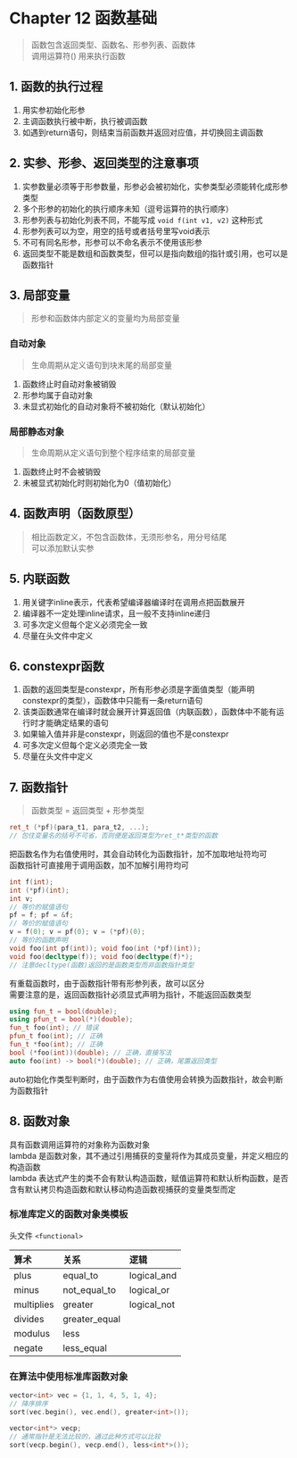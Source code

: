 # Chapter 12 函数基础

> 函数包含返回类型、函数名、形参列表、函数体  
> 调用运算符() 用来执行函数

## 1. 函数的执行过程

1. 用实参初始化形参
2. 主调函数执行被中断，执行被调函数
3. 如遇到return语句，则结束当前函数并返回对应值，并切换回主调函数

## 2. 实参、形参、返回类型的注意事项

1. 实参数量必须等于形参数量，形参必会被初始化，实参类型必须能转化成形参类型
2. 多个形参的初始化的执行顺序未知（逗号运算符的执行顺序）
3. 形参列表与初始化列表不同，不能写成 `void f(int v1, v2)` 这种形式
4. 形参列表可以为空，用空的括号或者括号里写void表示
5. 不可有同名形参，形参可以不命名表示不使用该形参
6. 返回类型不能是数组和函数类型，但可以是指向数组的指针或引用，也可以是函数指针

## 3. 局部变量

> 形参和函数体内部定义的变量均为局部变量

### 自动对象

> 生命周期从定义语句到块末尾的局部变量

1. 函数终止时自动对象被销毁
2. 形参均属于自动对象
3. 未显式初始化的自动对象将不被初始化（默认初始化）

### 局部静态对象

> 生命周期从定义语句到整个程序结束的局部变量

1. 函数终止时不会被销毁
2. 未被显式初始化时则初始化为0（值初始化）

## 4. 函数声明（函数原型）

> 相比函数定义，不包含函数体，无须形参名，用分号结尾  
> 可以添加默认实参

## 5. 内联函数

1. 用关键字inline表示，代表希望编译器编译时在调用点把函数展开
2. 编译器不一定处理inline请求，且一般不支持inline递归
3. 可多次定义但每个定义必须完全一致
4. 尽量在头文件中定义

## 6. constexpr函数

1. 函数的返回类型是constexpr，所有形参必须是字面值类型（能声明constexpr的类型），函数体中只能有一条return语句  
2. 该类函数通常在编译时就会展开计算返回值（内联函数），函数体中不能有运行时才能确定结果的语句  
3. 如果输入值并非是constexpr，则返回的值也不是constexpr
4. 可多次定义但每个定义必须完全一致
5. 尽量在头文件中定义

## 7. 函数指针

> 函数类型 = 返回类型 + 形参类型

```C++
ret_t (*pf)(para_t1, para_t2, ...);
// 包住变量名的括号不可省，否则便是返回类型为ret_t*类型的函数
```

把函数名作为右值使用时，其会自动转化为函数指针，加不加取地址符均可  
函数指针可直接用于调用函数，加不加解引用符均可

```C++
int f(int);
int (*pf)(int);
int v;
// 等价的赋值语句
pf = f; pf = &f;
// 等价的赋值语句
v = f(0); v = pf(0); v = (*pf)(0);
// 等价的函数声明
void foo(int pf(int)); void foo(int (*pf)(int));
void foo(decltype(f)); void foo(decltype(f)*);
// 注意decltype(函数)返回的是函数类型而非函数指针类型
```

有重载函数时，由于函数指针带有形参列表，故可以区分  
需要注意的是，返回函数指针必须显式声明为指针，不能返回函数类型

```C++
using fun_t = bool(double);
using pfun_t = bool(*)(double);
fun_t foo(int); // 错误
pfun_t foo(int); // 正确
fun_t *foo(int); // 正确
bool (*foo(int))(double); // 正确，直接写法
auto foo(int) -> bool(*)(double); // 正确，尾置返回类型
```

auto初始化作类型判断时，由于函数作为右值使用会转换为函数指针，故会判断为函数指针

## 8. 函数对象

具有函数调用运算符的对象称为函数对象  
lambda 是函数对象，其不通过引用捕获的变量将作为其成员变量，并定义相应的构造函数  
lambda 表达式产生的类不会有默认构造函数，赋值运算符和默认析构函数，是否含有默认拷贝构造函数和默认移动构造函数视捕获的变量类型而定  

### 标准库定义的函数对象类模板

头文件 `<functional>`  

算术|关系|逻辑
:-|:-|:-
plus|equal_to|logical_and
minus|not_equal_to|logical_or
multiplies|greater|logical_not
divides|greater_equal
modulus|less
negate|less_equal

### 在算法中使用标准库函数对象

```C++
vector<int> vec = {1, 1, 4, 5, 1, 4};
// 降序排序
sort(vec.begin(), vec.end(), greater<int>());

vector<int*> vecp;
// 通常指针是无法比较的，通过此种方式可以比较
sort(vecp.begin(), vecp.end(), less<int*>());
```
